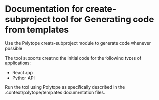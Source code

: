# Documentation for create-subproject tool for Generating code from templates

Use the Polytope create-subproject module to generate code whenever possible

The tool supports creating the initial code for the following types of applications:
* React app
* Python API

Run the tool using Polytope as specifically described in the .context/polytope/templates 
documentation files.

